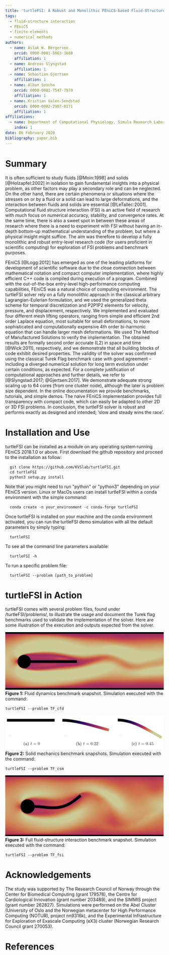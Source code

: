```yaml
---
title: 'turtleFSI: A Robust and Monolithic FEniCS-based Fluid-Structure Interaction Solver'
tags:
  - fluid-structure interaction
  - FEniCS
  - finite-elements
  - numerical methods
authors:
  - name: Aslak W. Bergersen
    orcid: 0000-0001-5063-3680
    affiliation: 1
  - name: Andreas Slyngstad
    affiliation: 1
  - name: Sebastian Gjertsen
    affiliation: 1
  - name: Alban Souche
    orcid: 0000-0001-7547-7979
    affiliation: 1
  - name: Kristian Valen-Sendstad
    orcid: 0000-0002-2907-0171
    affiliation: 1
affiliations:
  - name: Department of Computational Physiology, Simula Research Laboratory, Fornebu, Norway
    index: 1
date: 06 February 2020
bibliography: paper.bib
---
```


# Summary

It is often sufficient to study fluids [@Moin:1998] and solids [@Holzapfel:2002] in isolation to gain fundamental insights into a physical problem, as other factors may play a secondary role and can be neglected.  On the other hand, there are certain phenomena or situations where the stresses on or by a fluid or a solid can lead to large deformations, and the interaction between fluids and solids are essential [@LeTallec:2001]. Computational fluid structure interaction (FSI) is an active field of research with much focus on numerical accuracy, stability,  and convergence rates. At the same time, there is also a sweet spot in between these areas of research where there is a need to experiment with FSI without having an in-depth bottom-up mathematical understanding of the problem, but where a physical insight might suffice. The aim was therefore to develop a fully monolithic and robust entry-level research code (for users proficient in scientific computing) for exploration of FSI problems and benchmark purposes.

FEniCS [@Logg:2012] has emerged as one of the leading platforms for development of scientific software due to the close connection between mathematical notation and compact computer implementation, where highly efficient C++ code is compiled during execution of a program. Combined with the out-of-the-box entry-level high-performance computing capabilities, FEniCS was a natural choice of computing environment. The turtleFSI solver rely on a fully monolithic approach in the classical arbitrary Lagrangian-Eulerian formulation, and we used the generalized theta scheme for temporal discretization and P2P1P2 elements for velocity, pressure, and displacement, respectively. We implemented and evaluated four different mesh lifting operators, ranging from simple and efficient 2nd order Laplace equation, most suitable for small deformations, to more sophisticated and computationally expensive 4th order bi-harmonic equation that can handle larger mesh deformations. We used The Method of Manufactured Solutions to verify the implementation. The obtained results are formally second order accurate (L2) in space and time [@Wick:2011], respectively, and we demonstrate that all building blocks of code exhibit desired properties. The validity of the solver was confirmed using the classical Turek Flag benchmark case with good agreement – including a diverged numerical solution for long term evolution under certain conditions, as expected. For a complete justification of computational approaches and further details, we refer to [@Slyngstad:2017; @Gjertsen:2017]. We demonstrate adequate strong scaling up to 64 cores (from one cluster node), although the later is problem size dependent. In the online documentation we provide benchmarks, tutorials, and simple demos. The naive FEniCS implementation provides full transparency with compact code, which can easily be adapted to other 2D or 3D FSI problems. In conclusion, the turtleFSI solver is robust and performs exactly as designed and intended; ‘slow and steady wins the race’.

# Installation and Use

turtleFSI can be installed as a module on any operating system running FEniCS 2018.1.0 or above. First download the github repository and proceed to the installation as follow:
```console
  git clone https://github.com/KVSlab/turtleFSI.git
  cd turtleFSI
  python3 setup.py install
```

Note that you might need to run "python" or "python3" depending on your FEniCS version.
Linux or MacOs users can install turtleFSI within a conda environment with the simple command:
```console
  conda create -n your_environment -c conda-forge turtleFSI
```
Once turtleFSI is installed on your machine and the conda environment activated, you can run the turtleFSI demo simulation with all the default parameters by simply typing:
```console
  turtleFSI
```
To see all the command line parameters available:
```console
  turtleFSI -h
```
To run a specific problem file:
```console
  turtleFSI --problem [path_to_problem]
```

# turtleFSI in Action

turtleFSI comes with several problem files, found under /turtleFSI/problems/, to illustrate the usage and document the Turek flag benchmarks used to validate the implementation of the solver. Here are some illustration of the execution and outputs expected from the solver.

![Fluid_Turek*='#center'](./cfd_illu.png)\
**Figure 1:**
  Fluid dynamics benchmark snapshot. Simulation executed with the command:
  ```
  turtleFSI --problem TF_cfd
  ```

![Solid_Turek*='#center'](./csm_illu.png)\
**Figure 2:**
  Solid mechanics benchmark snapshots. Simulation executed with the command:
  ```
  turtleFSI --problem TF_csm
  ```

![FSI_Turek*='#center'](./fsi_illu.png)\
**Figure 3:**
  Full fluid-structure interaction benchmark snapshot. Simulation executed with the command:
  ```
  turtleFSI --problem TF_fsi
  ```

# Acknowledgements
The study was supported by The Research Council of Norway through the Center for Biomedical Computing (grant 179578), the Centre for Cardiological Innovation (grant number 203489), and the SIMMIS project (grant number 262827). Simulations were performed on the Abel Cluster (University of Oslo and the Norwegian metacenter for High Performance Computing (NOTUR), project nn9316k), and the Experimental Infrastructure for Exploration of Exascale Computing (eX3) cluster (Norwegian Research Council grant 270053).

# References
